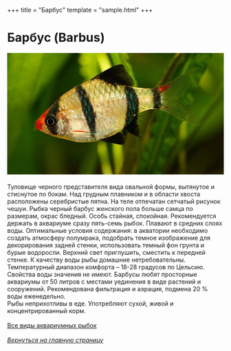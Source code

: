 +++
title = "Барбус"
template = "sample.html"
+++
# Барбус (Barbus)

![](/barbus.jpg)\
\
Туловище черного представителя вида овальной формы, вытянутое и стиснутое по бокам. Над грудным плавником и в области хвоста расположены серебристые пятна. На теле отпечатан сетчатый рисунок чешуи. Рыбка черный барбус женского пола больше самца по размерам, окрас бледный. Особь стайная, спокойная. Рекомендуется держать в аквариуме сразу пять-семь рыбок. Плавают в средних слоях воды.
Оптимальные условия содержания: в акватории необходимо создать атмосферу полумрака, подобрать темное изображение для декорирования задней стенки, использовать темный фон грунта и бурые водоросли. Верхний свет приглушить, сместить к передней стенке. К качеству воды рыбы домашние нетребовательны. Температурный диапазон комфорта – 18-28 градусов по Цельсию. Свойства воды значения не имеют. Барбусы любят просторные аквариумы от 50 литров с местами уединения в виде растений и сооружений. Рекомендована фильтрация и аэрация, подмена 20 % воды еженедельно.\
Рыбы неприхотливы в еде. Употребляют сухой, живой и концентрированный корм.\
\
[Все виды аквариумных рыбок](/fish)\
\
[*Вернуться на главную страницу*](@/_index.md)
